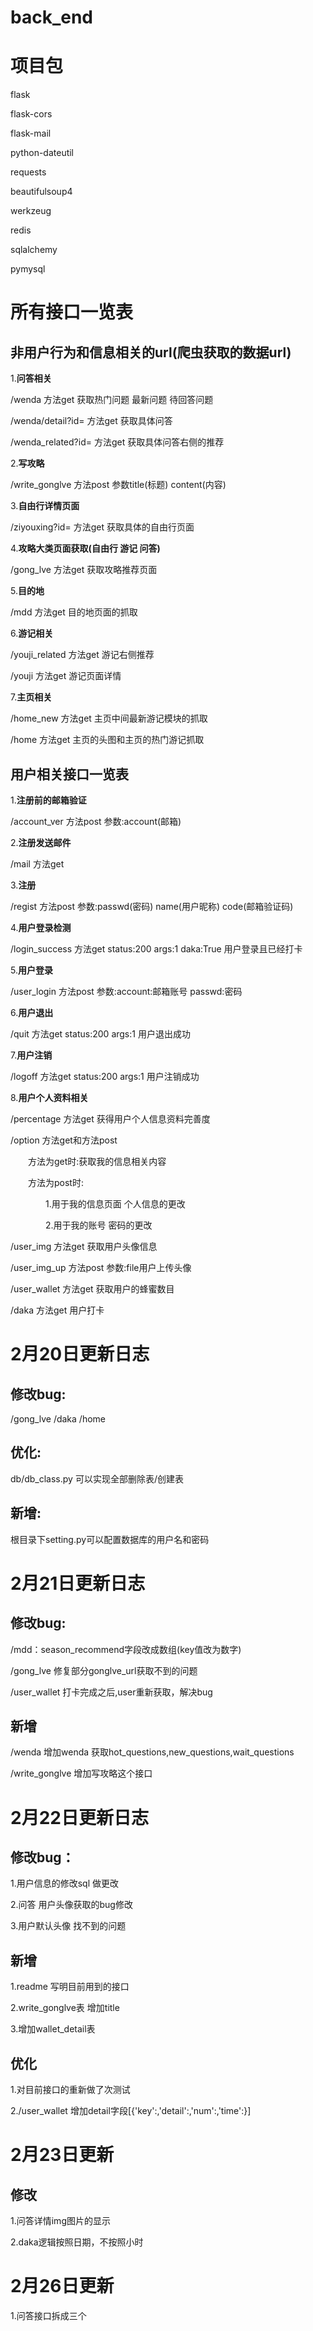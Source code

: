 # back_end
# 项目包
flask

flask-cors

flask-mail

python-dateutil

requests

beautifulsoup4

werkzeug

redis

sqlalchemy

pymysql
# 所有接口一览表
## 非用户行为和信息相关的url(爬虫获取的数据url)
1.**问答相关**

/wenda 方法get 获取热门问题 最新问题 待回答问题

/wenda/detail?id= 方法get 获取具体问答

/wenda_related?id= 方法get 获取具体问答右侧的推荐

2.**写攻略**

/write_gonglve 方法post 参数title(标题) content(内容)

3.**自由行详情页面**

/ziyouxing?id= 方法get 获取具体的自由行页面

4.**攻略大类页面获取(自由行 游记 问答)**

/gong_lve 方法get 获取攻略推荐页面

5.**目的地**

/mdd 方法get 目的地页面的抓取

6.**游记相关**

/youji_related 方法get 游记右侧推荐

/youji 方法get 游记页面详情

7.**主页相关**

/home_new 方法get 主页中间最新游记模块的抓取

/home 方法get 主页的头图和主页的热门游记抓取
## 用户相关接口一览表
1.**注册前的邮箱验证**

/account_ver 方法post 参数:account(邮箱)

2.**注册发送邮件**

/mail 方法get

3.**注册**

/regist 方法post 参数:passwd(密码) name(用户昵称) code(邮箱验证码)

4.**用户登录检测**

/login_success 方法get status:200 args:1 daka:True 用户登录且已经打卡

5.**用户登录**

/user_login  方法post 参数:account:邮箱账号 passwd:密码

6.**用户退出**

/quit 方法get status:200 args:1 用户退出成功

7.**用户注销**

/logoff  方法get status:200 args:1 用户注销成功

8.**用户个人资料相关**

/percentage 方法get 获得用户个人信息资料完善度

/option 方法get和方法post

&emsp;&emsp;方法为get时:获取我的信息相关内容

&emsp;&emsp;方法为post时:

&emsp;&emsp;&emsp;&emsp;1.用于我的信息页面 个人信息的更改

&emsp;&emsp;&emsp;&emsp;2.用于我的账号 密码的更改

/user_img 方法get 获取用户头像信息

/user_img_up 方法post 参数:file用户上传头像

/user_wallet 方法get 获取用户的蜂蜜数目

/daka 方法get 用户打卡
# 2月20日更新日志
## 修改bug:
/gong_lve
/daka
/home
## 优化:
db/db_class.py 可以实现全部删除表/创建表
## 新增:
根目录下setting.py可以配置数据库的用户名和密码
# 2月21日更新日志
## 修改bug:
/mdd：season_recommend字段改成数组(key值改为数字)

/gong_lve 修复部分gonglve_url获取不到的问题

/user_wallet 打卡完成之后,user重新获取，解决bug
## 新增
/wenda 增加wenda 获取hot_questions,new_questions,wait_questions

/write_gonglve 增加写攻略这个接口
# 2月22日更新日志
## 修改bug：
1.用户信息的修改sql 做更改

2.问答 用户头像获取的bug修改

3.用户默认头像 找不到的问题
## 新增
1.readme 写明目前用到的接口

2.write_gonglve表 增加title

3.增加wallet_detail表
## 优化
1.对目前接口的重新做了次测试

2./user_wallet 增加detail字段[{'key':,'detail':,'num':,'time':}]
# 2月23日更新
## 修改
1.问答详情img图片的显示

2.daka逻辑按照日期，不按照小时
# 2月26日更新
1.问答接口拆成三个